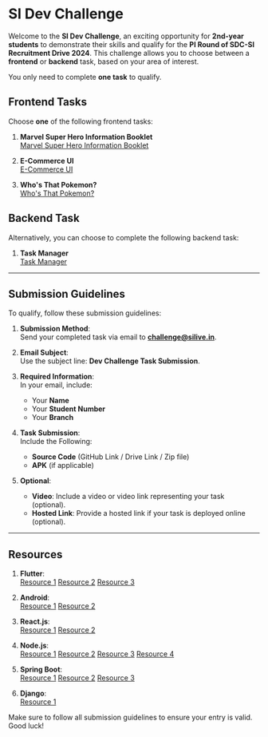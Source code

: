 # SI Dev Challenge

Welcome to the **SI Dev Challenge**, an exciting opportunity for **2nd-year students** to demonstrate their skills and qualify for the **PI Round of SDC-SI Recruitment Drive 2024**. This challenge allows you to choose between a **frontend** or **backend** task, based on your area of interest.

You only need to complete **one task** to qualify.

## Frontend Tasks

Choose **one** of the following frontend tasks:

1. **Marvel Super Hero Information Booklet**  
   [Marvel Super Hero Information Booklet](https://docs.google.com/document/d/1gBB0RfZidEI2d0ljJKD-9BZQ2RsH7dDSyG8OnPzcuHk/edit)  

2. **E-Commerce UI**  
   [E-Commerce UI](https://docs.google.com/document/d/1oLhXGTbjd-BvtYyf_l2ljf4gXxfrFQ2TXS8z5VdsnCE/edit)

3. **Who's That Pokemon?**  
   [Who's That Pokemon?](https://docs.google.com/document/d/1UXjYmdAWEQmBg6N2BTvjIZuijhBTmcHPDF1aKlOOcPU/edit)

## Backend Task

Alternatively, you can choose to complete the following backend task:

1. **Task Manager**  
   [Task Manager](https://docs.google.com/document/d/1lYy9VYdWiK2PAmdTJXLvF2yTSzJs0QU30TMbbobLPsk/edit)

---

## Submission Guidelines

To qualify, follow these submission guidelines:

1. **Submission Method**:  
   Send your completed task via email to **challenge@silive.in**.

2. **Email Subject**:  
   Use the subject line: **Dev Challenge Task Submission**.

3. **Required Information**:  
   In your email, include:
   - Your **Name**
   - Your **Student Number**
   - Your **Branch**

4. **Task Submission**:  
   Include the Following:
   - **Source Code** (GitHub Link / Drive Link / Zip file)
   - **APK** (if applicable)
5. **Optional**:
   - **Video**: Include a video or video link representing your task (optional).
   - **Hosted Link**: Provide a hosted link if your task is deployed online (optional).

---
## Resources 
1. **Flutter**:  
[Resource 1](https://www.geeksforgeeks.org/flutter-tutorial/)
[Resource 2](https://youtube.com/playlist?list=PL4cUxeGkcC9jLYyp2Aoh6hcWuxFDX6PBJ&si=hixSsY9EwSQ8V9zR)
[Resource 3](https://flutter.dev/learn)

2. **Android**:  
[Resource 1](https://developer.android.com/courses/android-basics-compose/course?gad_source=1&gclid=Cj0KCQjwlvW2BhDyARIsADnIe-JwZxUPJkILZUsKuT81yBGLDKVJ_BtXLccl8xSCcyVneRZT-VacO70aAni8EALw_wcB&gclsrc=aw.ds)
[Resource 2](https://developer.android.com/courses/android-basics-compose/course?gad_source=1&gclid=Cj0KCQjwlvW2BhDyARIsADnIe-IjqlO1jEWCuKi7SEbJcSDmUc4gjcUS4aXuvRZ-Y_kXAuPK6sMK4fgaAu4WEALw_wcB&gclsrc=aw.ds)

3. **React.js**:  
[Resource 1](https://medium.com/bootcamped/from-zero-to-hero-w-html-css-javascript-8d84eea72452)
[Resource 2](https://medium.com/@dilarauluturhan/javascript-api-application-programming-interface-ffd4cbb730d8#:~:text=JavaScript%20APIs%20are%20a%20powerful,integrate%20them%20into%20different%20platforms)

4. **Node.js**:  
[Resource 1](https://www.youtube.com/results?search_query=piyush+garg+nodejs)
[Resource 2](https://mudacodes.medium.com/building-a-crud-api-with-node-js-a-step-by-step-guide-87f47b7deebb)
[Resource 3](https://mudacodes.medium.com/building-a-crud-api-with-node-js-a-step-by-step-guide-87f47b7deebb)
[Resource 4](https://dev.to/zagaris/build-a-restful-crud-api-with-node-js-2334)


5. **Spring Boot**:  
[Resource 1](https://www.youtube.com/watch?v=5rNk7m_zlAg)
[Resource 2](https://medium.com/@piyumisudusinghe/create-rest-api-using-spring-boot-hibernate-and-mysql-7554c08a9bcd)
[Resource 3](https://medium.com/sysco-labs/spring-boot-crud-with-mongodb-postman-for-starters-54af4b934217)

6. **Django**:  
[Resource 1](https://medium.com/@learncodeguide/how-to-create-a-rest-api-with-django-rest-framework-for-beginner-full-tutorial-9bf2f3f2b97e)


Make sure to follow all submission guidelines to ensure your entry is valid. Good luck!
